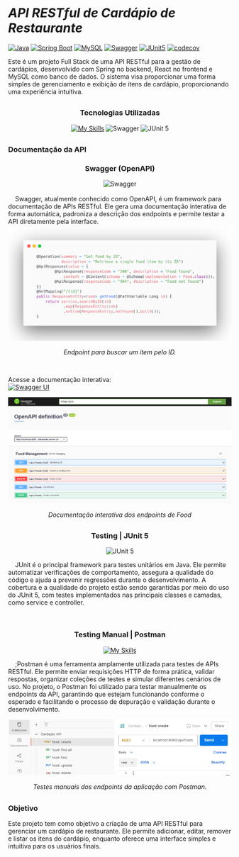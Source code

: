 # *API RESTful de Cardápio de Restaurante*
[![Java](https://img.shields.io/badge/Java-17-%23ED8B00?logo=openjdk)](https://jdk.java.net/17/)
[![Spring Boot](https://img.shields.io/badge/Spring_Boot-3.1.5-%236DB33F?logo=spring)](https://spring.io/projects/spring-boot)
[![MySQL](https://img.shields.io/badge/MySQL-%234479A1?logo=mysql&logoColor=white)](https://www.mysql.com)
[![Swagger](https://img.shields.io/badge/Swagger-2.1.0-%2385EA2D?logo=swagger)](https://swagger.io/)
[![JUnit5](https://img.shields.io/badge/JUnit5-5.9.3-%25B60017?logo=junit5)](https://junit.org/junit5/)
[![codecov](https://codecov.io/gh/Ki3lMigu3l/cardapio-api/graph/badge.svg?token=6Y7LUJM8PN)](https://codecov.io/gh/Ki3lMigu3l/cardapio-api)


Este é um projeto Full Stack de uma API RESTful para a gestão de cardápios, desenvolvido com Spring no backend, React no frontend e MySQL como banco de dados. O sistema visa proporcionar uma forma simples de gerenciamento e exibição de itens de cardápio, proporcionando uma experiência intuitiva.

<h2></h2>

<div align="center">
  <h3>Tecnologias Utilizadas</h3>
  
  [![My Skills](https://skillicons.dev/icons?i=git,java,spring,mysql,react,idea,postman&perline=8)](https://skillicons.dev)
    <img src="https://raw.githubusercontent.com/marwin1991/profile-technology-icons/refs/heads/main/icons/swagger.png" alt="Swagger" width="50"/>
    <img src="https://raw.githubusercontent.com/marwin1991/profile-technology-icons/refs/heads/main/icons/junit.png" alt="JUnit 5" width="50"/>
</div>

<h2></h2>

<h3>Documentação da API</h3>

<div align="center">
  <h3>Swagger (OpenAPI)</h3>
  <img src="https://raw.githubusercontent.com/marwin1991/profile-technology-icons/refs/heads/main/icons/swagger.png" alt="Swagger" width="40"/>
</div>

<br>
&nbsp;&nbsp;&nbsp;&nbsp;Swagger, atualmente conhecido como OpenAPI, é um framework para documentação de APIs RESTful. Ele gera uma documentação interativa de forma automática, padroniza a descrição dos endpoints e permite testar a API diretamente pela interface.

<div align="center">
  <img src="https://github.com/Ki3lMigu3l/cardapio-api/blob/main/docs/carbon-endpoint-get.png?raw=true" width="800px" />
  <p><em>Endpoint para buscar um item pelo ID.</em></p>
</div>

<br>

Acesse a documentação interativa:  
[![Swagger UI](https://img.shields.io/badge/Swagger_UI-Live-%2385EA2D?logo=swagger)](http://localhost:8080/swagger-ui.html)

<div align="center">
  <img src="https://github.com/Ki3lMigu3l/cardapio-api/blob/main/docs/swagger-endpoints.png" width="800px" />
  <p><em>Documentação interativa dos endpoints de Food</em></p>
</div>

<h2></h2>

<div align="center">
  <h3>Testing | JUnit 5</h3>
  <img src="https://raw.githubusercontent.com/marwin1991/profile-technology-icons/refs/heads/main/icons/junit.png" alt="JUnit 5" width="50"/>
</div>

&nbsp;&nbsp;&nbsp;&nbsp;JUnit é o principal framework para testes unitários em Java. Ele permite automatizar verificações de comportamento, assegura a qualidade do código e ajuda a prevenir regressões durante o desenvolvimento. A cobertura e a qualidade do projeto estão sendo garantidas por meio do uso do JUnit 5, com testes implementados nas principais classes e camadas, como service e controller.

<br>

<div align="center">
  <h3>Testing Manual | Postman</h3>
  
  [![My Skills](https://skillicons.dev/icons?i=postman&perline=8)](https://skillicons.dev)
</div>

&nbsp;&nbsp;&nbsp;&nbsp;;Postman é uma ferramenta amplamente utilizada para testes de APIs RESTful. Ele permite enviar requisições HTTP de forma prática, validar respostas, organizar coleções de testes e simular diferentes cenários de uso. No projeto, o Postman foi utilizado para testar manualmente os endpoints da API, garantindo que estejam funcionando conforme o esperado e facilitando o processo de depuração e validação durante o desenvolvimento.

<div align="center">
  <img src="https://github.com/Ki3lMigu3l/cardapio-api/blob/main/docs/postman-crud.png" width="800px" />
  <p><em>Testes manuais dos endpoints da aplicação com Postman.</em></p>
</div>

<h2></h2>

<h3>Objetivo</h3>
Este projeto tem como objetivo a criação de uma API RESTful para gerenciar um cardápio de restaurante. Ele permite adicionar, editar, remover e listar os itens do cardápio, enquanto oferece uma interface simples e intuitiva para os usuários finais.

